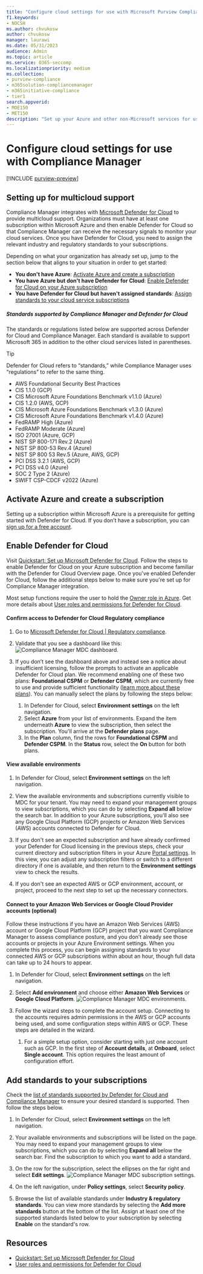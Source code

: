 ```yaml
---
title: "Configure cloud settings for use with Microsoft Purview Compliance Manager"
f1.keywords:
- NOCSH
ms.author: chvukosw
author: chvukosw
manager: laurawi
ms.date: 05/31/2023
audience: Admin
ms.topic: article
ms.service: O365-seccomp
ms.localizationpriority: medium
ms.collection:
- purview-compliance
- m365solution-compliancemanager
- m365initiative-compliance
- tier1
search.appverid:
- MOE150
- MET150
description: "Set up your Azure and other non-Microsoft services for using Microsoft Purview Compliance Manager to assess compliance across multiple cloud services."
---
```


# Configure cloud settings for use with Compliance Manager

[!INCLUDE [purview-preview](../includes/purview-preview.md)]

## Setting up for multicloud support

Compliance Manager integrates with [Microsoft Defender for Cloud](/azure/defender-for-cloud/defender-for-cloud-introduction) to provide multicloud support. Organizations must have at least one subscription within Microsoft Azure and then enable Defender for Cloud so that Compliance Manager can receive the necessary signals to monitor your cloud services. Once you have Defender for Cloud, you need to assign the relevant industry and regulatory standards to your subscriptions.

Depending on what your organization has already set up, jump to the section below that aligns to your situation in order to get started:

- **You don't have Azure**: [Activate Azure and create a subscription](#activate-azure-and-create-a-subscription)
- **You have Azure but don't have Defender for Cloud**: [Enable Defender for Cloud on your Azure subscription](#enable-defender-for-cloud)
- **You have Defender for Cloud but haven't assigned standards**: [Assign standards to your cloud service subscriptions](#add-standards-to-your-subscriptions)

##### Standards supported by Compliance Manager and Defender for Cloud

The standards or regulations listed below are supported across Defender for Cloud and Compliance Manager. Each standard is available to support Microsoft 365 in addition to the other cloud services listed in parentheses.

> [!TIP]
> Defender for Cloud refers to “standards,” while Compliance Manager uses “regulations” to refer to the same thing.

- AWS Foundational Security Best Practices
- CIS 1.1.0 (GCP)
- CIS Microsoft Azure Foundations Benchmark v1.1.0 (Azure)
- CIS 1.2.0 (AWS, GCP)
- CIS Microsoft Azure Foundations Benchmark v1.3.0 (Azure)
- CIS Microsoft Azure Foundations Benchmark v1.4.0 (Azure)
- FedRAMP High (Azure)
- FedRAMP Moderate (Azure)
- ISO 27001 (Azure, GCP)
- NIST SP 800-171 Rev.2 (Azure)
- NIST SP 800-53 Rev.4 (Azure)
- NIST SP 800 53 Rev.5 (Azure, AWS, GCP)
- PCI DSS 3.2.1 (AWS, GCP)
- PCI DSS v4.0 (Azure)
- SOC 2 Type 2 (Azure)
- SWIFT CSP-CDCF v2022 (Azure)

## Activate Azure and create a subscription

Setting up a subscription within Microsoft Azure is a prerequisite for getting started with Defender for Cloud. If you don’t have a subscription, you can [sign up for a free account](https://azure.microsoft.com/pricing/free-trial/).

## Enable Defender for Cloud

Visit [Quickstart: Set up Microsoft Defender for Cloud](/azure/defender-for-cloud/get-started). Follow the steps to enable Defender for Cloud on your Azure subscription and become familiar with the Defender for Cloud Overview page. Once you've enabled Defender for Cloud, follow the additional steps below to make sure you're set up for Compliance Manager integration.

Most setup functions require the user to hold the [Owner role in Azure](/azure/role-based-access-control/built-in-roles#owner). Get more details about [User roles and permissions for Defender for Cloud](/azure/defender-for-cloud/permissions).

#### Confirm access to Defender for Cloud Regulatory compliance

1. Go to [Microsoft Defender for Cloud | Regulatory compliance](https://portal.azure.com/#view/Microsoft_Azure_Security/SecurityMenuBlade/~/22).

1. Validate that you see a dashboard like this:
  ![Compliance Manager MDC dashboard.](../media/compliance-manager-mdc-dashboard.png "Defender for Cloud dashboard")

1. If you don’t see the dashboard above and instead see a notice about insufficient licensing, follow the prompts to activate an applicable Defender for Cloud plan. We recommend enabling one of these two plans: **Foundational CSPM** or **Defender CSPM**, which are currently free to use and provide sufficient functionality ([learn more about these plans](/azure/defender-for-cloud/concept-cloud-security-posture-management)). You can manually select the plans by following the steps below:


    1. In Defender for Cloud, select **Environment settings** on the left navigation.
    1. Select **Azure** from your list of environments. Expand the item underneath **Azure** to view the subscription, then select the subscription. You'll arrive at the **Defender plans** page.
    1. In the **Plan** column, find the rows for **Foundational CSPM** and **Defender CSPM**. In the **Status** row, select the **On** button for both plans.

#### View available environments

1. In Defender for Cloud, select **Environment settings** on the left navigation.

1. View the available environments and subscriptions currently visible to MDC for your tenant. You may need to expand your management groups to view subscriptions, which you can do by selecting **Expand all** below the search bar. In addition to your Azure subscriptions, you'll also see any Google Cloud Platform (GCP) projects or Amazon Web Services (AWS) accounts connected to Defender for Cloud.

1. If you don't see an expected subscription and have already confirmed your Defender for Cloud licensing in the previous steps, check your current directory and subscription filters in your Azure [Portal settings](https://portal.azure.com/#settings/directory). In this view, you can adjust any subscription filters or switch to a different directory if one is available, and then return to the **Environment settings** view to check the results.

1. If you don't see an expected AWS or GCP environment, account, or project, proceed to the next step to set up the necessary connectors.

#### Connect to your Amazon Web Services or Google Cloud Provider accounts (optional)

Follow these instructions if you have an Amazon Web Services (AWS) account or Google Cloud Platform (GCP)  project that you want Compliance Manager to assess compliance posture, and you don’t already see those accounts or projects in your Azure Environment settings. When you complete this process, you can begin assigning standards to your connected AWS or GCP subscriptions within about an hour, though full data can take up to 24 hours to appear.

1. In Defender for Cloud, select **Environment settings** on the left navigation.

1. Select **Add environment** and choose either **Amazon Web Services** or **Google Cloud Platform**.
  ![Compliance Manager MDC environments.](../media/compliance-manager-mdc-environments.png "Defender for Cloud environment settings page")

1. Follow the wizard steps to complete the account setup. Connecting to the accounts requires admin permissions in the AWS or GCP accounts being used, and some configuration steps within AWS or GCP. These steps are detailed in the wizard.
    1. For a simple setup option, consider starting with just one account such as GCP. In the first step of **Account details**, at  **Onboard**, select **Single account**. This option requires the least amount of configuration effort.

## Add standards to your subscriptions

Check the [list of standards supported by Defender for Cloud and Compliance Manager](#standards-supported-by-compliance-manager-and-defender-for-cloud) to ensure your desired standard is supported. Then follow the steps below.

1. In Defender for Cloud, select **Environment settings** on the left navigation.

1. Your available environments and subscriptions will be listed on the page. You may need to expand your management groups to view subscriptions, which you can do by selecting **Expand all** below the search bar. Find the subscription to which you want to add a standard.

1. On the row for the subscription, select the ellipses on the far right and select **Edit settings**.
    ![Compliance Manager MDC subscription settings.](../media/compliance-manager-mdc-subcription-settings.png "Defender for Cloud edit subscription settings")

1. On the left navigation, under **Policy settings**, select **Security policy**.

1. Browse the list of available standards under **Industry & regulatory standards**. You can view more standards by selecting the **Add more standards** button at the bottom of the list. Assign at least one of the supported standards listed below to your subscription by selecting **Enable** on the standard's row.

## Resources

- [Quickstart: Set up Microsoft Defender for Cloud](/azure/defender-for-cloud/get-started)
- [User roles and permissions for Defender for Cloud](/azure/defender-for-cloud/permissions)

